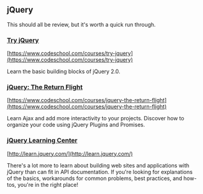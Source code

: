 ## jQuery

This should all be review, but it's worth a quick run through.

### [Try jQuery](https://www.codeschool.com/courses/try-jquery)

[https://www.codeschool.com/courses/try-jquery](https://www.codeschool.com/courses/try-jquery)

Learn the basic building blocks of jQuery 2.0.

### [jQuery: The Return Flight](https://www.codeschool.com/courses/jquery-the-return-flight)

[https://www.codeschool.com/courses/jquery-the-return-flight](https://www.codeschool.com/courses/jquery-the-return-flight)

Learn Ajax and add more interactivity to your projects. Discover how to organize your code using jQuery Plugins and Promises.

### [jQuery Learning Center](http://learn.jquery.com/)

[http://learn.jquery.com/](http://learn.jquery.com/)

There's a lot more to learn about building web sites and applications with jQuery than can fit in API documentation. If you're looking for explanations of the basics, workarounds for common problems, best practices, and how-tos, you're in the right place!